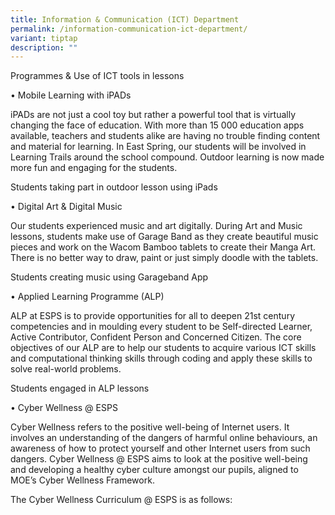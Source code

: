 ```yaml
---
title: Information & Communication (ICT) Department
permalink: /information-communication-ict-department/
variant: tiptap
description: ""
---
```

<p>Programmes &amp; Use of ICT tools in lessons</p>
<p>• Mobile Learning with iPADs</p>
<p>iPADs are not just a cool toy but rather a powerful tool that is virtually
changing the face of education. With more than 15 000 education apps available,
teachers and students alike are having no trouble finding content and material
for learning. In East Spring, our students will be involved in Learning
Trails around the school compound. Outdoor learning is now made more fun
and engaging for the students.</p>
<p></p>
<p>Students taking part in outdoor lesson using iPads</p>
<p>• Digital Art &amp; Digital Music</p>
<p>Our students experienced music and art digitally. During Art and Music
lessons, students make use of Garage Band as they create beautiful music
pieces and work on the Wacom Bamboo tablets to create their Manga Art.
There is no better way to draw, paint or just simply doodle with the tablets.</p>
<p></p>
<p></p>
<p>Students creating music using Garageband App</p>
<p>• Applied Learning Programme (ALP)</p>
<p>ALP at ESPS is to provide opportunities for all to deepen 21st century
competencies and in moulding every student to be Self-directed Learner,
Active Contributor, Confident Person and Concerned Citizen. The core objectives
of our ALP are to help our students to acquire various ICT skills and computational
thinking skills through coding and apply these skills to solve real-world
problems.</p>
<p></p>
<p>Students engaged in ALP lessons</p>
<p>• Cyber Wellness @ ESPS</p>
<p>Cyber Wellness refers to the positive well-being of Internet users. It
involves an understanding of the dangers of harmful online behaviours,
an awareness of how to protect yourself and other Internet users from such
dangers. Cyber Wellness @ ESPS aims to look at the positive well-being
and developing a healthy cyber culture amongst our pupils, aligned to MOE’s
Cyber Wellness Framework.</p>
<p>The Cyber Wellness Curriculum @ ESPS is as follows:</p>
